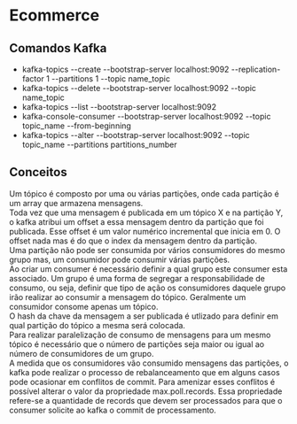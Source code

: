 # Ecommerce

## Comandos Kafka

- kafka-topics --create --bootstrap-server localhost:9092 --replication-factor 1 --partitions 1 --topic name_topic
- kafka-topics --delete --bootstrap-server localhost:9092 --topic name_topic
- kafka-topics --list --bootstrap-server localhost:9092
- kafka-console-consumer --bootstrap-server localhost:9092 --topic topic_name --from-beginning
- kafka-topics --alter --bootstrap-server localhost:9092 --topic topic_name --partitions partitions_number

## Conceitos

Um tópico é composto por uma ou várias partições, onde cada partição é um array que armazena mensagens.
</br>
Toda vez que uma mensagem é publicada em um tópico X e na partição Y, o kafka atribui um offset a essa mensagem
dentro da partição que foi publicada. Esse offset é um valor numérico incremental que inicia em 0. O offset nada
mas é do que o index da mensagem dentro da partição. </br>
Uma partição não pode ser consumida por vários consumidores do mesmo grupo mas, um consumidor pode consumir várias partições. </br>
Ao criar um consumer é necessário definir a qual grupo este consumer esta associado. Um grupo
é uma forma de segregar a responsabilidade de consumo, ou seja, definir que tipo de ação os consumidores
daquele grupo irão realizar ao consumir a mensagem do tópico. Geralmente um consumidor consome apenas um tópico. </br>
O hash da chave da mensagem a ser publicada é utlizado para definir em qual partição do tópico a mesma será colocada. </br>
Para realizar paralelização de consumo de mensagens para um mesmo tópico é necessário que o número de partições seja maior ou igual ao número de consumidores de um grupo.</br>
A medida que os consumidores vão consumido mensagens das partições, o kafka pode realizar o processo de rebalanceamento que em alguns casos pode ocasionar em conflitos
de commit. Para amenizar esses conflitos é possível alterar o valor da propriedade max.poll.records. Essa propriedade refere-se a quantidade de records que devem
ser processados para que o consumer solicite ao kafka o commit de processamento.
